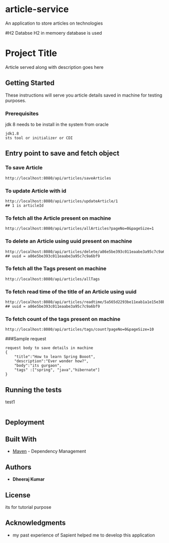 # article-service
An application to store articles on technologies 

#H2 Databse
H2 in memoery database is used

# Project Title

Article served along with description goes here

## Getting Started

These instructions will serve you article details saved in machine for testing purposes.

### Prerequisites

jdk 8 needs to be install in the system from oracle

```
jdk1.8
sts tool or initializer or CDI
```
## Entry point to save and fetch object

### To save Article
```
http://localhost:8080/api/articles/saveArticles
```
### To update Article with id
```
http://localhost:8080/api/articles/updateArticle/1
## 1 is articleId
```
### To fetch all the Article present on machine
```
http://localhost:8080/api/articles/allArticles?pageNo=0&pageSize=1
```
### To delete an Article using uuid present on machine
```
http://localhost:8080/api/articles/delete/a86e5be393c011eaabe3a95c7c9a6bf9
## uuid = a86e5be393c011eaabe3a95c7c9a6bf9
```
### To fetch all the Tags present on machine
```
http://localhost:8080/api/articles/allTags
```
### To fetch read time of the title of an Article using uuid
```
http://localhost:8080/api/articles/readtime/5a565d2293be11eab1a1e15e38bfd222
## uuid = a86e5be393c011eaabe3a95c7c9a6bf9
```
### To fetch count of the tags present on machine
```
http://localhost:8080/api/articles/tags/count?pageNo=0&pageSize=10
```
###Sample request
```
request body to save details in machine
{
	"title":"How to learn Spring Booot",
	"description":"Ever wonder how?",
	"body":"its gurgaon",
	"tags" :["spring", "java","hibernate"]
}
```
## Running the tests


test1

```

```

## Deployment



## Built With

* [Maven](https://maven.apache.org/) - Dependency Management

 

## Authors

* **Dheeraj Kumar** 

## License

its for tutorial purpose 

## Acknowledgments

* my past experience of Sapient helped me to develop this application

